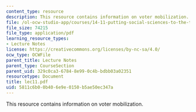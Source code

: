```yaml
---
content_type: resource
description: This resource contains information on voter mobilization.
file: /ol-ocw-studio-app/courses/14-11-putting-social-sciences-to-the-test-field-experiments-in-economics-spring-2006/5811c6b00b406e9e0150b5ae50ec347a_lec11.pdf
file_size: 74215
file_type: application/pdf
learning_resource_types:
- Lecture Notes
license: https://creativecommons.org/licenses/by-nc-sa/4.0/
ocw_type: OCWFile
parent_title: Lecture Notes
parent_type: CourseSection
parent_uid: 329c0ca3-6784-8e99-0c4b-bdbb03a02351
resourcetype: Document
title: lec11.pdf
uid: 5811c6b0-0b40-6e9e-0150-b5ae50ec347a
---
```

This resource contains information on voter mobilization.